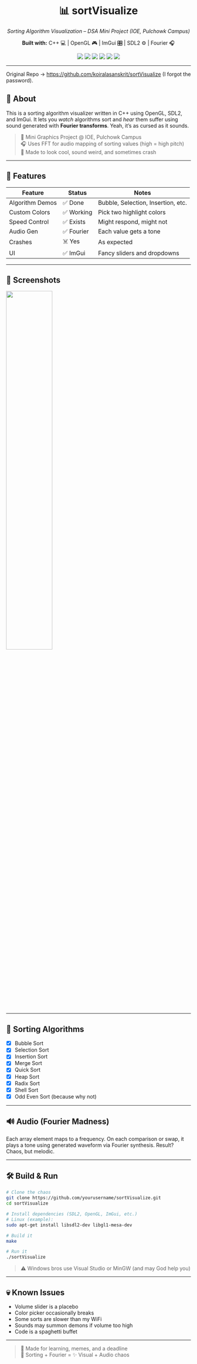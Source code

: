 <h1 align="center">📊 sortVisualize</h1>
<p align="center"><i>Sorting Algorithm Visualization – DSA Mini Project (IOE, Pulchowk Campus)</i></p>
<p align="center"><b>Built with:</b> C++ 💻 | OpenGL 🎮 | ImGui 🎛️ | SDL2 ⚙️ | Fourier 🎧</p>
<p align="center">
  <img src="https://img.shields.io/badge/build-chaotic-orange?style=flat-square&logo=cplusplus" />
  <img src="https://img.shields.io/badge/bugs-many-red?style=flat-square&logo=bugatti" />
  <img src="https://img.shields.io/badge/crash%20rate-variable-yellow?style=flat-square&logo=ghost" />
  <img src="https://img.shields.io/badge/optimizations-accidental-green?style=flat-square&logo=speedtest" />
  <img src="https://img.shields.io/badge/ui-imgui-grey?style=flat-square&logo=adobeillustrator" />
  <img src="https://img.shields.io/badge/audio-fourier%20magic-blueviolet?style=flat-square&logo=sonos" />
</p>

---

Original Repo -> https://github.com/koiralasanskrit/sortVisualize (I forgot the password).

## 🧶 About

This is a sorting algorithm visualizer written in C++ using OpenGL, SDL2, and ImGui. It lets you *watch* algorithms sort and *hear* them suffer using sound generated with **Fourier transforms**. Yeah, it’s as cursed as it sounds.

> 📌 Mini Graphics Project @ IOE, Pulchowk Campus  
> 🎧 Uses FFT for audio mapping of sorting values (high = high pitch)  
> 🧠 Made to look cool, sound weird, and sometimes crash

---

## 🧩 Features

| Feature         | Status      | Notes                              |
|-----------------|-------------|-------------------------------------|
| Algorithm Demos | ✅ Done      | Bubble, Selection, Insertion, etc. |
| Custom Colors   | ✅ Working   | Pick two highlight colors           |
| Speed Control   | ✅ Exists     | Might respond, might not            |
| Audio Gen       | ✅ Fourier   | Each value gets a tone              |
| Crashes         | ☠️ Yes       | As expected                         |
| UI              | ✅ ImGui     | Fancy sliders and dropdowns         |

---

## 📸 Screenshots

<img src="https://github.com/user-attachments/assets/461812cd-9d32-4356-8f4f-d9e7309f6fb3" width="50%">

---

## 🔁 Sorting Algorithms

- [x] Bubble Sort
- [x] Selection Sort
- [x] Insertion Sort
- [x] Merge Sort
- [x] Quick Sort
- [x] Heap Sort
- [x] Radix Sort
- [x] Shell Sort
- [x] Odd Even Sort (because why not)

---

## 🔊 Audio (Fourier Madness)

Each array element maps to a frequency. On each comparison or swap, it plays a tone using generated waveform via Fourier synthesis. Result? Chaos, but melodic.

---

## 🛠️ Build & Run

```bash
# Clone the chaos
git clone https://github.com/yourusername/sortVisualize.git
cd sortVisualize

# Install dependencies (SDL2, OpenGL, ImGui, etc.)
# Linux (example):
sudo apt-get install libsdl2-dev libgl1-mesa-dev

# Build it
make

# Run it
./sortVisualize
```

> ⚠️ Windows bros use Visual Studio or MinGW (and may God help you)

---

## 💀 Known Issues

- Volume slider is a placebo
- Color picker occasionally breaks
- Some sorts are slower than my WiFi
- Sounds may summon demons if volume too high
- Code is a spaghetti buffet

---

> 🧠 Made for learning, memes, and a deadline  
> 🧵 Sorting + Fourier = ✨ Visual + Audio chaos
